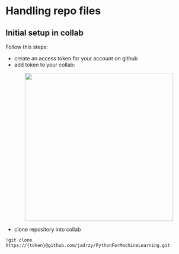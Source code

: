 # Handling repo files
## Initial setup in collab
Follow this steps:
- create an access token for your account on github
- add token to your collab:
<p align = center>
  <img src="https://github.com/jadrzy/PythonForMachineLearning/blob/main/images/Token.png" 
       width=400/>
</p>

- clone repository into collab
```
!git clone https://{token}@github.com/jadrzy/PythonForMachineLearning.git
```
